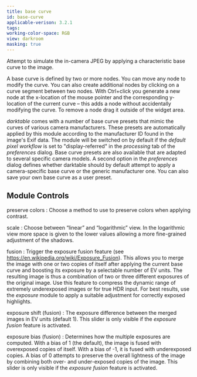 ```yaml
---
title: base curve
id: base-curve
applicable-verison: 3.2.1
tags: 
working-color-space: RGB 
view: darkroom
masking: true
---
```


Attempt to simulate the in-camera JPEG by applying a characteristic base curve to the image.

A base curve is defined by two or more nodes. You can move any node to modify the curve. You can also create additional nodes by clicking on a curve segment between two nodes. With Ctrl+click you generate a new node at the x-location of the mouse pointer and the corresponding y-location of the current curve – this adds a node without accidentally modifying the curve. To remove a node drag it outside of the widget area.

_darktable_ comes with a number of base curve presets that mimic the curves of various camera manufacturers. These presets are automatically applied by this module according to the manufacturer ID found in the image's Exif data. The module will be switched on by default if the _default pixel workflow_ is set to "display-referred" in the _processing_ tab of the _preferences_ dialog. Base curve presets are also available that are adapted to several specific camera models. A second option in the _preferences_ dialog defines whether darktable should by default attempt to apply a camera-specific base curve or the generic manufacturer one. You can also save your own base curve as a user preset.

## Module Controls

preserve colors
: Choose a method to use to preserve colors when applying contrast.

scale
: Choose between “linear” and “logarithmic” view. In the logarithmic view more space is given to the lower values allowing a more fine-grained adjustment of the shadows.

fusion
: Trigger the exposure fusion feature (see https://en.wikipedia.org/wiki/Exposure_Fusion). This allows you to merge the image with one or two copies of itself after applying the current base curve and boosting its exposure by a selectable number of EV units. The resulting image is thus a combination of two or three different exposures of the original image. Use this feature to compress the dynamic range of extremely underexposed images or for true HDR input. For best results, use the _exposure_ module to apply a suitable adjustment for correctly exposed highlights.

exposure shift (fusion)
: The exposure difference between the merged images in EV units (default 1). This slider is only visible if the _exposure fusion_ feature is activated.

exposure bias (fusion)
: Determines how the multiple exposures are computed. With a bias of 1 (the default), the image is fused with overexposed copies of itself. With a bias of -1, it is fused with underexposed copies. A bias of 0 attempts to preserve the overall lightness of the image by combining both over- and under-exposed copies of the image. This slider is only visible if the _exposure fusion_ feature is activated.